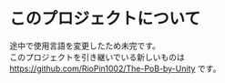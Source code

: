 # このプロジェクトについて
途中で使用言語を変更したため未完です。  
このプロジェクトを引き継いでいる新しいものは https://github.com/RioPin1002/The-PoB-by-Unity です。

